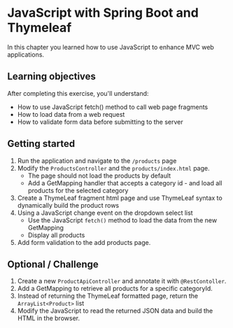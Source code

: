 # JavaScript with Spring Boot and Thymeleaf

In this chapter you learned how to use JavaScript to enhance MVC web applications.

## Learning objectives

After completing this exercise, you'll understand:

* How to use JavaScript fetch() method to call web page fragments
* How to load data from a web request
* How to validate form data before submitting to the server


## Getting started

1. Run the application and navigate to the `/products` page
2. Modify the `ProductsController` and the `products/index.html` page. 
   * The page should not load the products by default
   * Add a GetMapping handler that accepts a category id - and load all products for the selected category
3. Create a ThymeLeaf fragment html page and use ThymeLeaf syntax to dynamically build the product rows
4. Using a JavaScript change event on the dropdown select list
   * Use the JavaScript `fetch()` method to load the data from the new GetMapping
   * Display all products
5. Add form validation to the add products page.

## Optional / Challenge

1. Create a new `ProductApiController` and annotate it with `@RestContoller`.
2. Add a GetMapping to retrieve all products for a specific categoryId.
3. Instead of returning the ThymeLeaf formatted page, return the `ArrayList<Product>` list
4. Modify the JavaScript to read the returned JSON data and build the HTML in the browser.




